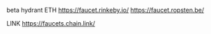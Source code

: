 beta hydrant
ETH
https://faucet.rinkeby.io/
https://faucet.ropsten.be/


LINK 
https://faucets.chain.link/